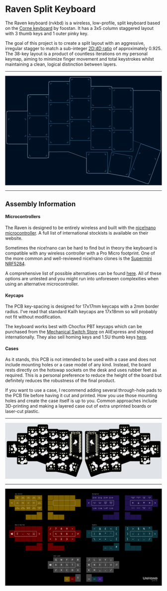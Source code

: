 # Raven Split Keyboard

The Raven keyboard (rvkbd) is a wireless, low-profile, split keyboard based on the [Corne keyboard](https://github.com/foostan/crkbd) by foostan. It has a 3x5 column staggered layout with 3 thumb keys and 1 outer pinky key.

The goal of this project is to create a split layout with an aggressive, irregular stagger to match a sub-integer [2D:4D ratio](https://en.wikipedia.org/wiki/Digit_ratio) of approximately 0.925. The 38-key layout is a product of countless iterations on my personal keymap, aiming to minimize finger movement and total keystrokes whilst maintaining a clean, logical distinction between layers.

---

![Example Keymap](images/layout-preview.png)

---

## Assembly Information

#### Microcontrollers

The Raven is designed to be entirely wireless and built with the [nice!nano microcontroller](https://nicekeyboards.com/nice-nano/). A full list of international stockists is available on their website.

Sometimes the nice!nano can be hard to find but in theory the keyboard is compatible with any wireless controller with a Pro Micro footprint. One of the more common and well-reviewed nice!nano clones is the [Supermini NRF5284](https://www.aliexpress.com/item/1005006035505133.html).

A comprehensive list of possible alternatives can be found [here](https://github.com/joric/nrfmicro/wiki/Alternatives). All of these options are untested and you might run into unforeseen complexities when using an alternative microcontroller.

#### Keycaps

The PCB key-spacing is designed for 17x17mm keycaps with a 2mm border radius. I've read that standard Kailh keycaps are 17x18mm so will probably not fit without modification.

The keyboard works best with Chocfox PBT keycaps which can be purchased from the [Mechanical Switch Store](https://www.aliexpress.com/item/1005004558099208.html) on AliExpress and shipped internationally. They also sell homing keys and 1.5U thumb keys [here](https://www.aliexpress.com/item/1005004780019538.html).

#### Cases

As it stands, this PCB is not intended to be used with a case and does not include mounting holes or a case model of any kind. Instead, the board rests directly on the hotswap sockets on the desk and uses rubber feet as required. This is a personal preference to reduce the height of the board but definitely reduces the robustness of the final product.

If you want to use a case, I recommend adding several through-hole pads to the PCB file before having it cut and printed. How you use those mounting holes and create the case itself is up to you. Common approaches include 3D-printing and making a layered case out of extra unprinted boards or laser-cut plastic.

---

![Example Keymap](images/pcb-preview.png)

---

![Example Keymap](images/example-keymap.png)
